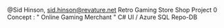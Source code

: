 @Sid Hinson, sid.hinson@revature.net
Retro Gaming Store Shop Project 0
Concept : " Online Gaming Merchant "
C# UI / Azure SQL Repo-DB